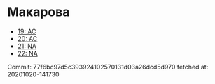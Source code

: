 # Макарова
- [19: AC](19.md)
- [20: AC](20.md)
- [21: NA](21.md)
- [22: NA](22.md)

Commit: 77f6bc97d5c393924102570131d03a26dcd5d970
 fetched at: 20201020-141730
